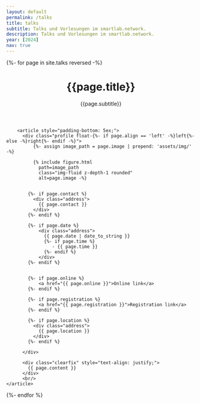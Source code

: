 ```yaml
---
layout: default
permalink: /talks
title: talks
subtitle: Talks und Vorlesungen im smartlab.network.
description: Talks und Vorlesungen im smartlab.network.
year: [2024]
nav: true
---
```


<!-- _pages/publications.md -->

<div class="talks">

{%- for page in site.talks reversed -%}


  <div class="post">
        <header class="post-header">
          <h1 class="post-title">{{page.title}}</h1>
		  <p>{{page.subtitle}}</p>
        </header>

        
        <article style="padding-bottom: 5ex;">
          <div class="profile float-{%- if page.align == 'left' -%}left{%- else -%}right{%- endif -%}">
              {%- assign image_path = page.image | prepend: 'assets/img/' -%}

              {% include figure.html
                path=image_path
                class="img-fluid z-depth-1 rounded"
                alt=page.image -%}

            
            {%- if page.contact %}
              <div class="address">
                {{ page.contact }}
              </div>
            {%- endif %}

            {%- if page.date %}              
                <div class="address">
                  {{ page.date | date_to_string }}
                  {%- if page.time %}
                     - {{ page.time }}
                  {%- endif %}                    
                </div>
            {%- endif %}


            {%- if page.online %}
                <a href="{{ page.online }}">Online link</a>                
            {%- endif %}

            {%- if page.registration %}
                <a href="{{ page.registration }}">Registration link</a>                                
            {%- endif %}

            {%- if page.location %}
              <div class="address">
                {{ page.location }}
              </div>
            {%- endif %}

          </div>

          <div class="clearfix" style="text-align: justify;">
            {{ page.content }}
          </div>
		  <br/>
	</article>
</div>
{%- endfor %}

</div>
